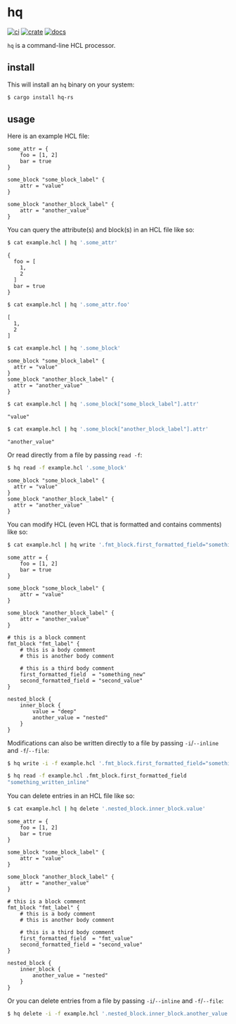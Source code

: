 # hq

[![ci](https://img.shields.io/github/actions/workflow/status/miller-time/hq/rust.yml)](https://github.com/miller-time/hq/actions/workflows/rust.yml)
[![crate](https://img.shields.io/crates/v/hq-rs)](https://crates.io/crates/hq-rs)
[![docs](https://img.shields.io/docsrs/hq-rs)](https://docs.rs/hq-rs/latest)

`hq` is a command-line HCL processor.

## install

This will install an `hq` binary on your system:

```sh
$ cargo install hq-rs
```

## usage

Here is an example HCL file:

```hcl
some_attr = {
    foo = [1, 2]
    bar = true
}

some_block "some_block_label" {
    attr = "value"
}

some_block "another_block_label" {
    attr = "another_value"
}
```

You can query the attribute(s) and block(s) in an HCL file like so:

```sh
$ cat example.hcl | hq '.some_attr'
```

```hcl
{
  foo = [
    1,
    2
  ]
  bar = true
}
```

```sh
$ cat example.hcl | hq '.some_attr.foo'
```

```hcl
[
  1,
  2
]
```

```sh
$ cat example.hcl | hq '.some_block'
```

```hcl
some_block "some_block_label" {
  attr = "value"
}
some_block "another_block_label" {
  attr = "another_value"
}
```

```sh
$ cat example.hcl | hq '.some_block["some_block_label"].attr'
```

```hcl
"value"
```

```sh
$ cat example.hcl | hq '.some_block["another_block_label"].attr'
```

```hcl
"another_value"
```

Or read directly from a file by passing `read -f`:

```sh
$ hq read -f example.hcl '.some_block'
```

```hcl
some_block "some_block_label" {
  attr = "value"
}
some_block "another_block_label" {
  attr = "another_value"
}
```

You can modify HCL (even HCL that is formatted and contains comments) like so:

```sh
$ cat example.hcl | hq write '.fmt_block.first_formatted_field="something_new"'
```

```hcl
some_attr = {
    foo = [1, 2]
    bar = true
}

some_block "some_block_label" {
    attr = "value"
}

some_block "another_block_label" {
    attr = "another_value"
}

# this is a block comment
fmt_block "fmt_label" {
    # this is a body comment
    # this is another body comment

    # this is a third body comment
    first_formatted_field  = "something_new"
    second_formatted_field = "second_value"
}

nested_block {
    inner_block {
        value = "deep"
        another_value = "nested"
    }
}
```

Modifications can also be written directly to a file by passing `-i`/`--inline`
and `-f`/`--file`:

```sh
$ hq write -i -f example.hcl '.fmt_block.first_formatted_field="something_written_inline"'
```

```sh
$ hq read -f example.hcl .fmt_block.first_formatted_field
"something_written_inline"
```

You can delete entries in an HCL file like so:

```sh
$ cat example.hcl | hq delete '.nested_block.inner_block.value'
```

```hcl
some_attr = {
    foo = [1, 2]
    bar = true
}

some_block "some_block_label" {
    attr = "value"
}

some_block "another_block_label" {
    attr = "another_value"
}

# this is a block comment
fmt_block "fmt_label" {
    # this is a body comment
    # this is another body comment

    # this is a third body comment
    first_formatted_field  = "fmt_value"
    second_formatted_field = "second_value"
}

nested_block {
    inner_block {
        another_value = "nested"
    }
}
```

Or you can delete entries from a file by passing `-i`/`--inline` and `-f`/`--file`:

```sh
$ hq delete -i -f example.hcl '.nested_block.inner_block.another_value'
```
